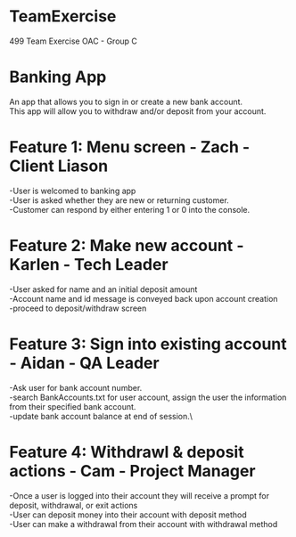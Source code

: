 # TeamExercise
499 Team Exercise OAC - Group C

# Banking App
An app that allows you to sign in or create a new bank account.\
This app will allow you to withdraw and/or deposit from your account.

# Feature 1: Menu screen - Zach - Client Liason
-User is welcomed to banking app\
-User is asked whether they are new or returning customer.\
-Customer can respond by either entering 1 or 0 into the console.

# Feature 2: Make new account - Karlen - Tech Leader
-User asked for name and an initial deposit amount\
-Account name and id message is conveyed back upon account creation\
-proceed to deposit/withdraw screen

# Feature 3: Sign into existing account - Aidan - QA Leader
-Ask user for bank account number.\
-search BankAccounts.txt for user account, assign the user the information from their specified bank account.\
-update bank account balance at end of session.\

# Feature 4: Withdrawl & deposit actions - Cam - Project Manager
-Once a user is logged into their account they will receive a prompt for deposit, withdrawal, or exit actions\
-User can deposit money into their account with deposit method\
-User can make a withdrawal from their account with withdrawal method
